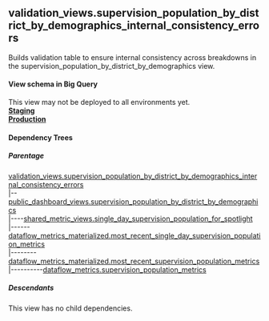 ## validation_views.supervision_population_by_district_by_demographics_internal_consistency_errors
 Builds validation table
to ensure internal consistency across breakdowns in the supervision_population_by_district_by_demographics view.

#### View schema in Big Query
This view may not be deployed to all environments yet.<br/>
[**Staging**](https://console.cloud.google.com/bigquery?pli=1&p=recidiviz-staging&page=table&project=recidiviz-staging&d=validation_views&t=supervision_population_by_district_by_demographics_internal_consistency_errors)
<br/>
[**Production**](https://console.cloud.google.com/bigquery?pli=1&p=recidiviz-123&page=table&project=recidiviz-123&d=validation_views&t=supervision_population_by_district_by_demographics_internal_consistency_errors)
<br/>

#### Dependency Trees

##### Parentage
[validation_views.supervision_population_by_district_by_demographics_internal_consistency_errors](../validation_views/supervision_population_by_district_by_demographics_internal_consistency_errors.md) <br/>
|--[public_dashboard_views.supervision_population_by_district_by_demographics](../public_dashboard_views/supervision_population_by_district_by_demographics.md) <br/>
|----[shared_metric_views.single_day_supervision_population_for_spotlight](../shared_metric_views/single_day_supervision_population_for_spotlight.md) <br/>
|------[dataflow_metrics_materialized.most_recent_single_day_supervision_population_metrics](../dataflow_metrics_materialized/most_recent_single_day_supervision_population_metrics.md) <br/>
|--------[dataflow_metrics_materialized.most_recent_supervision_population_metrics](../dataflow_metrics_materialized/most_recent_supervision_population_metrics.md) <br/>
|----------[dataflow_metrics.supervision_population_metrics](../../metrics/supervision/supervision_population_metrics.md) <br/>


##### Descendants
This view has no child dependencies.
